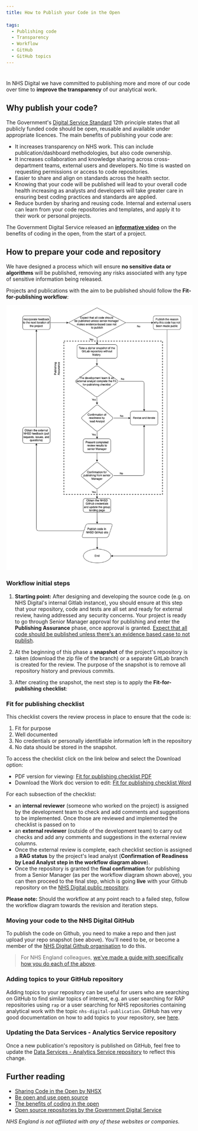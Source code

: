 ```yaml
---
title: How to Publish your Code in the Open

tags: 
  - Publishing code
  - Transparency
  - Workflow
  - GitHub
  - GitHub topics
---
```


#

In NHS Digital we have committed to publishing more and more of our code over time to **improve the transparency** of our analytical work.

## Why publish your code?

The Government's [Digital Service Standard](https://www.gov.uk/service-manual/service-standard) 12th principle states that all publicly funded code should be open, reusable and available under appropriate licences. The main benefits of publishing your code are:

- It increases transparency on NHS work. This can include publication/dashboard methodologies, but also code ownership.
- It increases collaboration and knowledge sharing across cross-department teams, external users and developers. No time is wasted on requesting permissions or access to code repositories.
- Easier to share and align on standards across the health sector.
- Knowing that your code will be published will lead to your overall code health increasing as analysts and developers will take greater care in ensuring best coding practices and standards are applied.
- Reduce burden by sharing and reusing code. Internal and external users can learn from your code repositories and templates, and apply it to their work or personal projects.

The Government Digital Service released an **[informative video](https://www.youtube.com/watch?v=aqFFCvjXr1s)** on the benefits of coding in the open, from the start of a project.

## How to prepare your code and repository

We have designed a process which will ensure **no sensitive data or algorithms** will be published, removing any risks associated with any type of sensitive information being released.

Projects and publications with the aim to be published should follow the **Fit-for-publishing workflow**:

![Fit-for-publishing workflow diagram](../../images/prepare_code.drawio.png)

### Workflow initial steps

1. **Starting point:** After designing and developing the source code (e.g. on NHS Digital's internal Gitlab instance), you should ensure at this step that your repository, code and tests are all set and ready for external review, having addressed any security concerns. Your project is ready to go through Senior Manager approval for publishing and enter the **Publishing Assurance** phase, once approval is granted. [Expect that all code should be published unless there's an evidence based case to not publish](https://www.gov.uk/government/publications/open-source-guidance/when-code-should-be-open-or-closed).

2. At the beginning of this phase a **snapshot** of the project's repository is taken (download the zip file of the branch) or a separate GitLab branch is created for the review. The purpose of the snapshot is to remove all repository history and previous commits.

3. After creating the snapshot, the next step is to apply the **Fit-for-publishing checklist**:

### Fit for publishing checklist

This checklist covers the review process in place to ensure that the code is:

1. Fit for purpose
2. Well documented
3. No credentials or personally identifiable information left in the repository
4. No data should be stored in the snapshot.

To access the checklist click on the link below and select the Download option:

- PDF version for viewing: [Fit for publishing checklist PDF](../../images/Fit_for_publishing_checklist.pdf)
- Download the Work doc version to edit: [Fit for publishing checklist Word](../../images/Fit_for_publishing_checklist.docx)

For each subsection of the checklist:

- an **internal reviewer** (someone who worked on the project) is assigned by the development team to check and add comments and suggestions to be implemented. Once those are reviewed and implemented the checklist is passed on to
- an **external reviewer** (outside of the development team) to carry out checks and add any comments and suggestions in the external review columns.
- Once the external review is complete, each checklist section is assigned a **RAG status** by the project's lead analyst (**Confirmation of Readiness by Lead Analyst step in the workflow diagram above**).
- Once the repository is granted the **final confirmation** for publishing from a Senior Manager (as per the workflow diagram shown above), you can then proceed to the final step, which is going **live** with your Github repository on the [NHS Digital public repository](https://github.com/NHSDigital).

**Please note:** Should the workflow at any point reach to a failed step, follow the workflow diagram towards the revision and iteration steps.

### Moving your code to the NHS Digital GitHub

To publish the code on Github, you need to make a repo and then just upload your repo snapshot (see above). You'll need to be, or become a member of the [NHS Digital Github organisation](https://github.com/NHSDigital) to do this.

> For NHS England colleagues, [we've made a guide with specifically how you do each of the above](https://nhsd-confluence.digital.nhs.uk/display/KH/Github+-+publishing+your+code).

### Adding topics to your GitHub repository
Adding topics to your repository can be useful for users who are searching on GitHub to find similar topics of interest, e.g. an user searching for RAP repositories using `rap` or a user searching for NHS repositories containing analytical work with the topic `nhs-digital-publication`. GitHub has very good documentation on how to add topics to your repository, see [here](https://docs.github.com/en/repositories/managing-your-repositorys-settings-and-features/customizing-your-repository/classifying-your-repository-with-topics).

### Updating the Data Services - Analytics Service repository
Once a new publication's repository is published on GitHub, feel free to update the [Data Services - Analytics Service repository](https://github.com/NHSDigital/data-analytics-services) to reflect this change.

## Further reading

- [Sharing Code in the Open by NHSX](https://nhsx.github.io/AnalyticsUnit/codeintheopen.html)
- [Be open and use open source](https://www.gov.uk/guidance/be-open-and-use-open-source)
- [The benefits of coding in the open](https://gds.blog.gov.uk/2017/09/04/the-benefits-of-coding-in-the-open/)
- [Open source repositories by the Government Digital Service](https://github.com/alphagov)

*NHS England is not affiliated with any of these websites or companies.*
